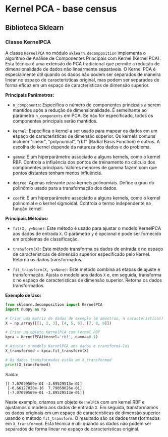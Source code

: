 # Kernel PCA - base census

## Biblioteca Sklearn

### Classe KernelPCA

A classe `KernelPCA` no módulo `sklearn.decomposition` implementa o algoritmo de Análise de Componentes Principais com Kernel (Kernel PCA). Esta técnica é uma extensão do PCA tradicional que permite a redução de dimensionalidade de dados não linearmente separáveis. O Kernel PCA é especialmente útil quando os dados não podem ser separados de maneira linear no espaço de características original, mas podem ser separados de forma eficaz em um espaço de características de dimensão superior.

**Principais Parâmetros:**

- `n_components`: Especifica o número de componentes principais a serem mantidos após a redução de dimensionalidade. É semelhante ao parâmetro `n_components` em PCA. Se não for especificado, todos os componentes principais serão mantidos.

- `kernel`: Especifica o kernel a ser usado para mapear os dados em um espaço de características de dimensão superior. Os kernels comuns incluem "linear", "polynomial", "rbf" (Radial Basis Function) e outros. A escolha do kernel depende da natureza dos dados e do problema.

- `gamma`: É um hiperparâmetro associado a alguns kernels, como o kernel RBF. Controla a influência dos pontos de treinamento no cálculo dos componentes principais. Valores menores de gamma fazem com que pontos distantes tenham menos influência.

- `degree`: Apenas relevante para kernels polinomiais. Define o grau do polinômio usado para a transformação dos dados.

- `coef0`: É um hiperparâmetro associado a alguns kernels, como o kernel polinomial e o kernel sigmoidal. Controla o termo independente na função kernel.

**Principais Métodos:**

- `fit(X, y=None)`: Este método é usado para ajustar o modelo KernelPCA aos dados de entrada `X`. O parâmetro `y` é opcional e pode ser fornecido em problemas de classificação.

- `transform(X)`: Este método transforma os dados de entrada `X` no espaço de características de dimensão superior especificado pelo kernel. Retorna os dados transformados.

- `fit_transform(X, y=None)`: Este método combina as etapas de ajuste e transformação. Ajusta o modelo aos dados `X` e, em seguida, transforma `X` no espaço de características de dimensão superior. Retorna os dados transformados.

**Exemplo de Uso:**

```python
from sklearn.decomposition import KernelPCA
import numpy as np

# Criar uma matriz de dados de exemplo (m amostras, n características)
X = np.array([[1, 2, 3], [4, 5, 6], [7, 8, 9]])

# Criar um objeto KernelPCA com kernel RBF
kpca = KernelPCA(kernel='rbf', gamma=0.1)

# Ajustar o modelo KernelPCA aos dados e transformá-los
X_transformed = kpca.fit_transform(X)

# Os dados transformados estão em X_transformed
print(X_transformed)
```

Saída:

```
[[ 7.07099569e-01 -3.89529513e-01]
 [-6.66127020e-16  7.79059026e-01]
 [-7.07099569e-01 -3.89529513e-01]]
```

Neste exemplo, criamos um objeto `KernelPCA` com um kernel RBF e ajustamos o modelo aos dados de entrada `X`. Em seguida, transformamos os dados originais em um espaço de características de dimensão superior usando o método `fit_transform`. O resultado são os dados transformados em `X_transformed`. Esta técnica é útil quando os dados não podem ser separados de forma linear no espaço de características original.